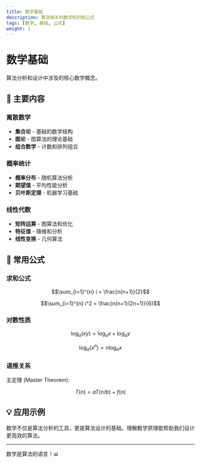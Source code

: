 ```yaml
---
title: 数学基础
description: 算法相关的数学知识和公式
tags: [数学, 基础, 公式]
weight: 1
---
```


# 数学基础

算法分析和设计中涉及的核心数学概念。

## 📐 主要内容

### 离散数学
- **集合论** - 基础的数学结构
- **图论** - 图算法的理论基础
- **组合数学** - 计数和排列组合

### 概率统计
- **概率分布** - 随机算法分析
- **期望值** - 平均性能分析
- **贝叶斯定理** - 机器学习基础

### 线性代数
- **矩阵运算** - 图算法和优化
- **特征值** - 降维和分析
- **线性变换** - 几何算法

## 🧮 常用公式

### 求和公式

$$\sum_{i=1}^{n} i = \frac{n(n+1)}{2}$$

$$\sum_{i=1}^{n} i^2 = \frac{n(n+1)(2n+1)}{6}$$

### 对数性质

$$\log_a(xy) = \log_a x + \log_a y$$

$$\log_a(x^n) = n \log_a x$$

### 递推关系

主定理 (Master Theorem):

$$T(n) = aT(n/b) + f(n)$$

## 💡 应用示例

<InfoBox type="info" title="数学在算法中的应用">
数学不仅是算法分析的工具，更是算法设计的基础。理解数学原理能帮助我们设计更高效的算法。
</InfoBox>

---

数学是算法的语言！📊
